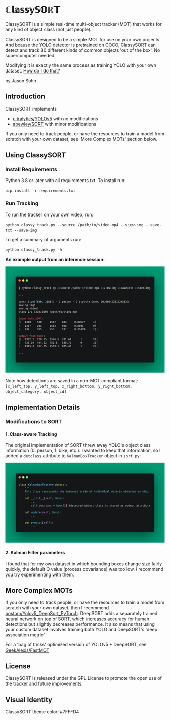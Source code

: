 # ℂ𝕝𝕒𝕤𝕤𝕪𝕊𝕆ℝ𝕋
ClassySORT is a simple real-time multi-object tracker (MOT) that works for any kind of object class (not just people).

ClassySORT is designed to be a simple MOT for use on your own projects. And bcause the YOLO detector is pretrained on COCO, ClassySORT can detect and track 80 different kinds of common objects 'out of the box'. No supercomputer needed.

Modifying it is exactly the same process as training YOLO with your own dataset. [How do I do that?](https://github.com/ultralytics/yolov5/wiki/Train-Custom-Data)

by Jason Sohn

## Introduction
ClassySORT implements 
+ [ultralytics/YOLOv5](https://github.com/ultralytics/yolov5/wiki) with no modifications
+ [abewley/SORT](https://github.com/abewley/sort) with minor modifications

If you only need to track people, or have the resources to train a model from scratch with your own dataset, see 'More Complex MOTs' section below.

## Using ClassySORT

### Install Requirements
Python 3.8 or later with all requirements.txt. To install run:

`pip install -r requirements.txt`

### Run Tracking

To run the tracker on your own video, run:

`python classy_track.py --source /path/to/video.mp4 --view-img --save-txt --save-img`

To get a summary of arguments run:

`python classy_track.py -h`

**An example output from an inference session:**

![classy_track](assets/sample_inf.png)

Note how detections are saved in a non-MOT compliant format:
`[x_left_top, y_left_top, x_right_bottom, y_right_bottom, object_category, object_id]`

## Implementation Details

### Modifications to SORT

#### 1. Class-aware Tracking

The original implementation of SORT threw away YOLO's object class information (0: person, 1: bike, etc.).
I wanted to keep that information, so I added a `detclass` attribute to `KalmanBoxTracker` object in `sort.py`:

![modifications_to_sort_schematic](assets/sort-mod.png)

#### 2. Kalman Filter parameters

I found that for my own dataset in which bounding boxes change size fairly quickly, the default Q value (process covariance) was too low. I recommend you try experimenting with them.


## More Complex MOTs
If you only need to track people, or have the resources to train a model from scratch with your own dataset, then I recommend [bostom/Yolov5_DeepSort_PyTorch](https://github.com/mikel-brostrom/Yolov5_DeepSort_Pytorch).
DeepSORT adds a separately trained neural network on top of SORT, which increases accuracy for human detections but slightly decreases performance.
It also means that using your custom dataset involves training both YOLO and DeepSORT's 'deep association metric'

For a 'bag of tricks' optimized version of YOLOv5 + DeepSORT, see [GeekAlexis/FastMOT](https://github.com/GeekAlexis/FastMOT)

## License

ClassySORT is released under the GPL License to promote the open use of the tracker and future improvements.

## Visual Identity
ClassySORT theme color: #7FFFD4
